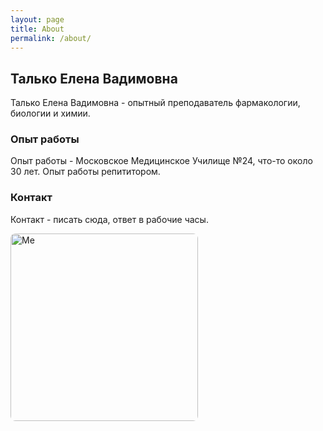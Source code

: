 ```yaml
---
layout: page
title: About
permalink: /about/
---
```


## Талько Елена Вадимовна

Талько Елена Вадимовна - опытный преподаватель фармакологии, биологии и химии.

### Опыт работы
Опыт работы - Московское Медицинское Училище №24, что-то около 30 лет. Опыт работы репититором.

### Контакт
Контакт - писать сюда, ответ в рабочие часы.


<img src="{{ '/assets/img/photo_from_beograd.jpg' | relative_url }}" alt="Me" width="300" style="border-radius:8px;">
